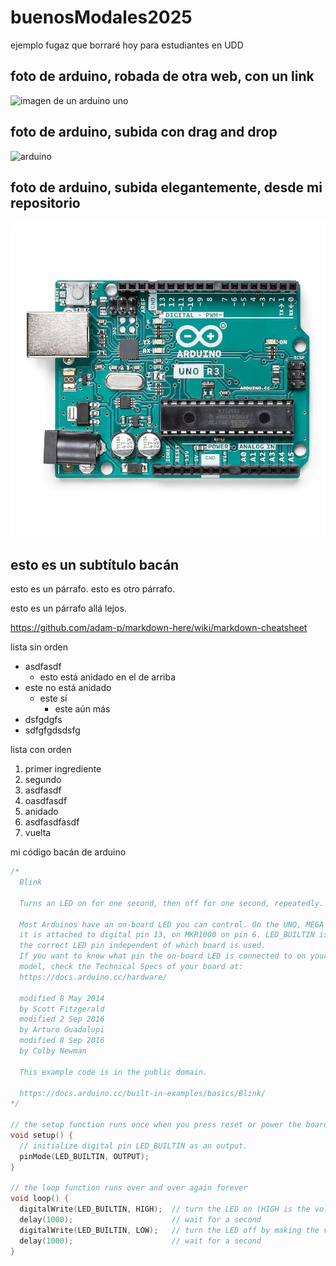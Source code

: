 # buenosModales2025

ejemplo fugaz que borraré hoy para estudiantes en UDD

## foto de arduino, robada de otra web, con un link

![imagen de un arduino uno](https://mcielectronics.cl/wp-content/uploads/2022/04/MCI00756A.webp)

## foto de arduino, subida con drag and drop

![arduino](https://github.com/user-attachments/assets/15a266e9-3624-4ea9-b801-aa3da94dbf18)

## foto de arduino, subida elegantemente, desde mi repositorio

![foto de arduino](./imagenes/arduino.jpg)

## esto es un subtítulo bacán

esto es un párrafo.
esto es otro párrafo.

esto es un párrafo allá lejos.

<https://github.com/adam-p/markdown-here/wiki/markdown-cheatsheet>

lista sin orden

* asdfasdf
  * esto está anidado en el de arriba
* este no está anidado
  * este sí
    * este aún más
* dsfgdgfs
* sdfgfgdsdsfg

lista con orden

1. primer ingrediente
1. segundo
1. asdfasdf
1. oasdfasdf
  1. anidado
  1. asdfasdfasdf
1. vuelta


mi código bacán de arduino


```cpp
/*
  Blink

  Turns an LED on for one second, then off for one second, repeatedly.

  Most Arduinos have an on-board LED you can control. On the UNO, MEGA and ZERO
  it is attached to digital pin 13, on MKR1000 on pin 6. LED_BUILTIN is set to
  the correct LED pin independent of which board is used.
  If you want to know what pin the on-board LED is connected to on your Arduino
  model, check the Technical Specs of your board at:
  https://docs.arduino.cc/hardware/

  modified 8 May 2014
  by Scott Fitzgerald
  modified 2 Sep 2016
  by Arturo Guadalupi
  modified 8 Sep 2016
  by Colby Newman

  This example code is in the public domain.

  https://docs.arduino.cc/built-in-examples/basics/Blink/
*/

// the setup function runs once when you press reset or power the board
void setup() {
  // initialize digital pin LED_BUILTIN as an output.
  pinMode(LED_BUILTIN, OUTPUT);
}

// the loop function runs over and over again forever
void loop() {
  digitalWrite(LED_BUILTIN, HIGH);  // turn the LED on (HIGH is the voltage level)
  delay(1000);                      // wait for a second
  digitalWrite(LED_BUILTIN, LOW);   // turn the LED off by making the voltage LOW
  delay(1000);                      // wait for a second
}
```

